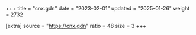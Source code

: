 +++
title = "cnx.gdn"
date = "2023-02-01"
updated = "2025-01-26"
weight = 2732

[extra]
source = "https://cnx.gdn"
ratio = 48
size = 3
+++
